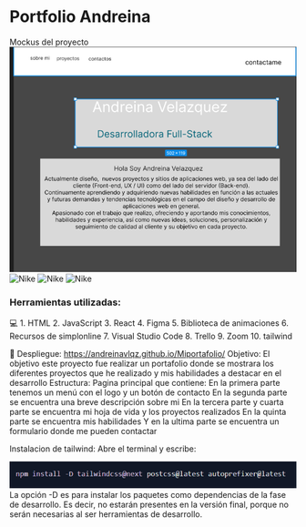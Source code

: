 #  Portfolio Andreina
Mockus del proyecto
![Nike](/src/assets/parte1.png)
![Nike](//src/assets/parte2.png)
![Nike](//src/assets/parte3.png)
![Nike](//src/assets/parte4.png)


### Herramientas utilizadas:
💻 1.	HTML
2.	JavaScript
3.	React
4.	Figma
5.	Biblioteca de animaciones
6.	Recursos de simplonline
7.	Visual Studio Code
8.	Trello
9.	Zoom
10.	tailwind


📙 Despliegue:  https://andreinavlqz.github.io/Miportafolio/
Objetivo: El objetivo este proyecto fue realizar un portafolio donde se mostrara los diferentes proyectos que he realizado y mis habilidades a destacar en el desarrollo
Estructura: Pagina principal que contiene:
En la primera parte tenemos un menú con el logo y un botón de contacto
En la segunda parte se encuentra una breve descripción sobre mi 
En la tercera parte y cuarta parte se encuentra mi hoja de vida y los proyectos realizados 
En la quinta parte se encuentra mis habilidades 
Y en la ultima parte se encuentra un formulario donde me pueden contactar 

Instalacion de tailwind:
Abre el terminal y escribe:

![Nike](/src/assets/tailwind.PNG)
La opción -D es para instalar los paquetes como dependencias de la fase de desarrollo. Es decir, no estarán presentes en la versión final, porque no serán necesarias al ser herramientas de desarrollo.



